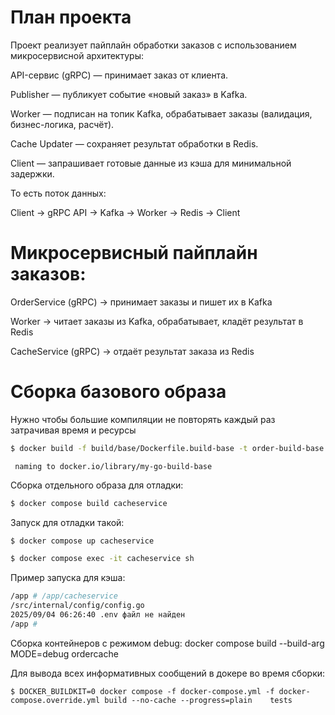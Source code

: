 # План проекта
Проект реализует пайплайн обработки заказов с использованием микросервисной архитектуры:

API-сервис (gRPC) — принимает заказ от клиента.

Publisher — публикует событие «новый заказ» в Kafka.

Worker — подписан на топик Kafka, обрабатывает заказы (валидация, бизнес-логика, расчёт).

Cache Updater — сохраняет результат обработки в Redis.

Client — запрашивает готовые данные из кэша для минимальной задержки.

То есть поток данных:

Client → gRPC API → Kafka → Worker → Redis → Client

# Микросервисный пайплайн заказов:

OrderService (gRPC) → принимает заказы и пишет их в Kafka

Worker → читает заказы из Kafka, обрабатывает, кладёт результат в Redis

CacheService (gRPC) → отдаёт результат заказа из Redis

# Сборка базового образа
Нужно чтобы большие компиляции не повторять каждый раз затрачивая время и ресурсы
```bash
$ docker build -f build/base/Dockerfile.build-base -t order-build-base .
```
```
 naming to docker.io/library/my-go-build-base   
```

Сборка отдельного образа для отладки:
```bash
$ docker compose build cacheservice 
```

Запуск для отладки такой:
```bash
$ docker compose up cacheservice
```
```bash
$ docker compose exec -it cacheservice sh
```
Пример запуска для кэша:
```bash
/app # /app/cacheservice
/src/internal/config/config.go
2025/09/04 06:26:40 .env файл не найден
/app # 
```

Сборка контейнеров с режимом debug:
docker compose build --build-arg MODE=debug ordercache

Для вывода всех информативных сообщений в докере во время сборки:
```
$ DOCKER_BUILDKIT=0 docker compose -f docker-compose.yml -f docker-compose.override.yml build --no-cache --progress=plain    tests
```

